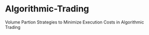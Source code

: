 # Algorithmic-Trading
Volume Partion Strategies to Minimize Execution Costs  in Algorithmic Trading
